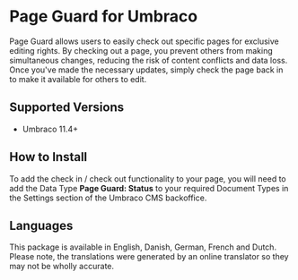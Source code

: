 ﻿# Page Guard for Umbraco

Page Guard allows users to easily check out specific pages for exclusive editing rights. By checking out a page, you prevent others from making simultaneous changes, reducing the risk of content conflicts and data loss. Once you've made the necessary updates, simply check the page back in to make it available for others to edit.

## Supported Versions

- Umbraco 11.4+

## How to Install

To add the check in / check out functionality to your page, you will need to add the Data Type **Page Guard: Status** to your required Document Types in the Settings section of the Umbraco CMS backoffice.

## Languages

This package is available in English, Danish, German, French and Dutch. Please note, the translations were generated by an online translator so they may not be wholly accurate.
